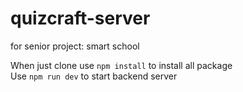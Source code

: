 # quizcraft-server

for senior project: smart school

When just clone use `npm install` to install all package \
Use `npm run dev` to start backend server

